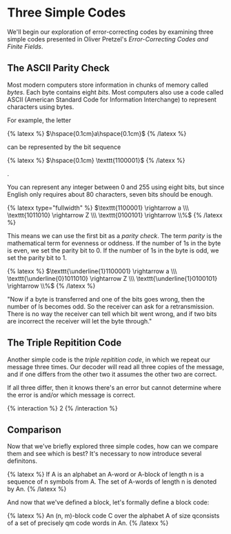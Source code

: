 # Three Simple Codes

We'll begin our exploration of error-correcting codes by examining three simple codes presented in Oliver Pretzel's _Error-Correcting Codes and Finite Fields_.

## The ASCII Parity Check
Most modern computers store information in chunks of memory called _bytes_. Each byte contains eight _bits_. Most computers also use a code called ASCII (American Standard Code for Information Interchange) to represent characters using bytes.

For example, the letter  

{% latexx %}
$\hspace{0.1cm}a\hspace{0.1cm}$ 
{% /latexx %} 

 can be represented by the bit sequence

{% latexx %}
$\hspace{0.1cm} \texttt{1100001}$
{% /latexx %}

.

You can represent any integer between 0 and 255 using eight bits, but since English only requires about 80 characters, seven bits should be enough.

{% latexx type="fullwidth" %}
$\texttt{1100001} \rightarrow a \\\ \texttt{1011010} \rightarrow Z \\\ \texttt{0100101} \rightarrow \\%$
{% /latexx %}

This means we can use the first bit as a _parity check_. The term _parity_ is the mathematical term for evenness or oddness. If the number of 1s in the byte is even, we set the parity bit to 0. If the number of 1s in the byte is odd, we set the parity bit to 1.

{% latexx %}
$\texttt{\underline{1}1100001} \rightarrow a \\\ \texttt{\underline{0}1011010} \rightarrow Z \\\ \texttt{\underline{1}0100101} \rightarrow \\%$
{% /latexx %}

"Now if a byte is transferred and one of the bits goes wrong, then the number of ls becomes odd. So the receiver can ask for a retransmission. There is no way the receiver can tell which bit went wrong, and if two bits are incorrect the receiver will let the byte through."

## The Triple Repitition Code
Another simple code is the _triple repitition code_, in which we repeat our message three times. Our decoder will read all three copies of the message, and if one differs from the other two it assumes the other two are correct.

If all three differ, then it knows there's an error but cannot determine where the error is and/or which message is correct.

{% interaction %}
2
{% /interaction %}

## Comparison
Now that we've briefly explored three simple codes, how can we compare them and see which is best? It's necessary to now introduce several definitons.

{% latexx %}
$\textrm{If A is an alphabet an A-word or A-block of length n is a sequence of n symbols from A. The set of A-words of length n is denoted by An.}$
{% /latexx %}

And now that we've defined a block, let's formally define a block code:

{% latexx %}
$\textrm{An (n, m)-block code C over the alphabet A of size qconsists of a set of precisely qm code words in An.}$
{% /latexx %}